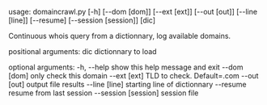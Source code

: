 usage: domaincrawl.py [-h] [--dom [dom]] [--ext [ext]] [--out [out]]
                      [--line [line]] [--resume] [--session [session]]
                      [dic]

Continuous whois query from a dictionnary, log available domains.

positional arguments:
  dic                  dictionnary to load

optional arguments:
  -h, --help           show this help message and exit
  --dom [dom]          only check this domain
  --ext [ext]          TLD to check. Default=.com
  --out [out]          output file results
  --line [line]        starting line of dictionnary
  --resume             resume from last session
  --session [session]  session file
